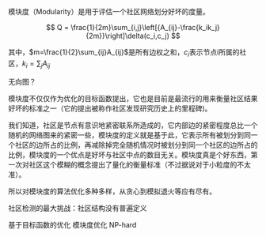 模块度（Modularity）是用于评估一个社区网络划分好坏的度量。

$$
Q = \frac{1}{2m}\sum_{i,j}\left[{A_{ij}-\frac{k_ik_j}{2m}}\right]\delta(c_i,c_j)
$$

其中，$m=\frac{1}{2}\sum_{ij}A_{ij}$是所有边权之和，$c_i$表示节点i所属的社区，$k_i=\sum_jA_{ij}$

无向图？

模块度不仅仅作为优化的目标函数提出，它也是目前是最流行的用来衡量社区结果好坏的标准之一（它的提出被称作社区发现研究历史上的里程碑)。

我们知道，社区是节点有意识地紧密联系所造成的，它内部边的紧密程度总比一个随机的网络图来的紧密一些，模块度的定义就是基于此，它表示所有被划分到同一个社区的边所占的比例，再减除掉完全随机情况时被划分到同一个社区的边所占的比例，模块度的一个优点是好坏与社区中点的数目无关。模块度真是个好东西，第一次对社区这个模糊的概念提出了量化的衡量标准（不过据说对于小粒度的不太准）。

所以对模块度的算法优化多种多样，从贪心到模拟退火等应有尽有。

社区检测的最大挑战：社区结构没有普遍定义

基于目标函数的优化 模块度优化 NP-hard

